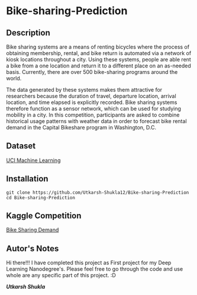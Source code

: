 # Bike-sharing-Prediction

## Description
Bike sharing systems are a means of renting bicycles where the process of obtaining membership, rental, and bike return is automated via a network of kiosk locations throughout a city. Using these systems, people are able rent a bike from a one location and return it to a different place on an as-needed basis. Currently, there are over 500 bike-sharing programs around the world.

The data generated by these systems makes them attractive for researchers because the duration of travel, departure location, arrival location, and time elapsed is explicitly recorded. Bike sharing systems therefore function as a sensor network, which can be used for studying mobility in a city. In this competition, participants are asked to combine historical usage patterns with weather data in order to forecast bike rental demand in the Capital Bikeshare program in Washington, D.C.

## Dataset

[UCI Machine Learning](http://archive.ics.uci.edu/ml/datasets/Bike+Sharing+Dataset)

## Installation

```
git clone https://github.com/Utkarsh-Shukla12/Bike-sharing-Prediction
cd Bike-sharing-Prediction
```

## Kaggle Competition

[Bike Sharing Demand](https://www.kaggle.com/c/bike-sharing-demand)

## Autor's Notes

Hi  there!!! I have completed this project as First project for my Deep Learning Nanodegree's. Please feel free to go through the code and use whole are any specific part of this project. :D

_**Utkarsh Shukla**_
